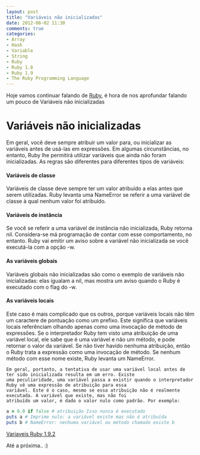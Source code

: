 ```yaml
---
layout: post
title: "Variáveis ​​não inicializadas"
date: 2012-06-02 11:30
comments: true
categories:
- Array
- Hash
- Variable
- String
- Ruby
- Ruby 1.8
- Ruby 1.9
- The Ruby Programming Language
---
```

<!--more-->
<p>Hoje vamos continuar falando de <a href="http://www.ruby-doc.org/core-1.9.2/">Ruby</a>, é hora de nos aprofundar falando um pouco de Variáveis ​​não inicializadas</p>

<h1>Variáveis ​​não inicializadas</h1>

Em geral, você deve sempre atribuir um valor para, ou inicializar as variáveis ​​antes de usá-las em expressões. Em algumas circunstâncias,
no entanto, Ruby lhe permitirá utilizar variáveis ​​que ainda não foram inicializadas. As regras são diferentes para diferentes tipos de variáveis:

<h4>Variáveis ​​de classe</h4>
	Variáveis ​​de classe deve sempre ter um valor atribuído a elas antes que serem utilizadas. Ruby levanta uma NameError se
	referir a uma variável de classe à qual nenhum valor foi atribuído.

<h4>Variáveis ​​de instância</h4>
	Se você se referir a uma variável de instância não inicializada, Ruby retorna nil. Considera-se má programação de
	contar com esse comportamento, no entanto. Ruby vai emitir um aviso sobre a variável não inicializada se você executá-la
	com a opção -w.

<h4>As variáveis ​​globais</h4>
	Variáveis ​​globais não inicializadas são como o exemplo de variáveis não inicializadas: elas igualam a nil, mas mostra
	um aviso quando	o Ruby é executado com o flag do -w.

<h4>As variáveis ​​locais</h4>
	Este caso é mais complicado que os outros, porque variáveis locais ​​não têm um caractere de pontuação como um prefixo.
	Este significa que variáveis ​​locais referênciam olhando apenas como uma invocação de método de expressões. Se o
	interpretador Ruby tem visto uma atribuição de uma variável local, ele sabe que é uma variável e não um método,
	e pode retornar o valor da variável. Se não tiver havido nenhuma atribuição, então o Ruby trata a expressão como uma
	invocação de método. Se nenhum método com esse nome existe,	Ruby levanta um NameError.

	Em geral, portanto, a tentativa de usar uma variável local antes de ter sido inicializada resulta em um erro. Existe
	uma	peculiaridade, uma variável passa a existir quando o interpretador Ruby vê uma expressão de atribuição para essa
	variável. Este é o caso, mesmo se essa atribuição não é realmente executada. A variável que existe, mas não foi
	atribuído um valor, é dado o valor nulo	como padrão. Por exemplo:

``` ruby Variaveis
a = 0.0 if false # atribuição Isso nunca é executado
puts a # Imprime nulo: a variável existe mas não é atribuída
puts b # NameError: nenhuma variável ou método chamado existe b
```

<a href="http://www.ruby-doc.org/docs/ProgrammingRuby/html/tut_classes.html">Variaveis Ruby 1.9.2</a>

Até a próxima.. :)
